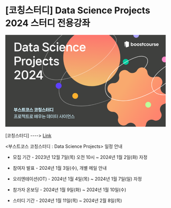 # [코칭스터디] Data Science Projects 2024 스터디 전용강좌

![data](./src/data.png)

[코칭스터디] ----> [Link](https://www.boostcourse.org/study-ds214-2024)


<부스트코스 코칭스터디  : Data Science Projects>
일정 안내
- 모집 기간 -
 2023년 12월 7일(목) 오전 10시 ~ 2024년 1월 2일(화) 자정

- 참여자 발표 -
2024년 1월 3일(수), 개별 메일 안내

- 오리엔테이션(OT) -
2024년 1월 4일(목)  ~ 2024년 1월 7일(일) 자정

- 참가자 온보딩 -
2024년 1월 9일(화)  ~ 2024년 1월 10일(수)

- 스터디 기간 -
2024년 1월 11일(목) ~ 2024년 2월 8일(목)

